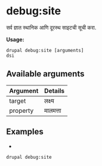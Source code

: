 # debug:site
सर्व ज्ञात स्थानिक आणि दूरस्थ साइटची सूची करा.

**Usage:**
```
drupal debug:site [arguments]
dsi
```

## Available arguments
Argument | Details
---------|-------------
target | लक्ष्य
property | मालमत्ता

## Examples
* 
```
drupal debug:site
```
